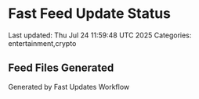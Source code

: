 # Fast Feed Update Status
Last updated: Thu Jul 24 11:59:48 UTC 2025
Categories: entertainment,crypto

## Feed Files Generated

Generated by Fast Updates Workflow
